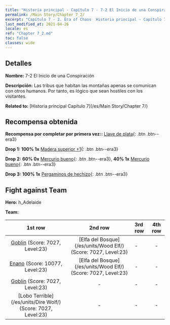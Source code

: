 ```yaml
---
title: "Historia principal - Capítulo 7 - 7-2 El Inicio de una Conspiración"
permalink: /Main Story/Chapter 7_2/
excerpt: "Capítulo 7 - 2. Era of Chaos  Historia principal - Capítulo 7_2. 7-2 El Inicio de una Conspiración"
last_modified_at: 2021-04-26
locale: es
ref: "Chapter 7_2.md"
toc: false
classes: wide
---
```


## Detalles

 **Nombre:** 7-2 El Inicio de una Conspiración

 **Descripción:** Las tribus que habitan las montañas apenas se comunican con otros humanos. Por tanto, es lógico que sean hostiles con los visitantes.

 **Related to:** [Historia principal Capítulo 7](/es/Main Story/Chapter 7/)

## Recompensa obtenida

 **Recompensa por completar por primera vez::** [Llave de plata](/ItemsES/con_693/){: .btn .btn--era3}

 **Drop 1:** **100% 1x** [Madera superior +1](/ItemsES/mat_20/){: .btn .btn--era3}

 **Drop 2:** **60% 0x** [Mercurio bueno](/ItemsES/mat_14/){: .btn .btn--era3}, **40% 1x** [Mercurio bueno](/ItemsES/mat_14/){: .btn .btn--era3}

 **Drop 3:** **100% 1x** [Pergaminos de hechizo](/ItemsES/con_694/){: .btn .btn--era3}


## Fight against Team
 **Hero:** h_Adelaide

 **Team:**


  | 1st row | 2nd row | 3rd row | 4th row |
  |:----:|:----:|:----|:----:|
  | [Goblin](/es/units/Goblin/) (Score: 7027, Level:23)  | [Elfa del Bosque](/es/units/Wood Elf/) (Score: 7027, Level:23)  | - | - |
  | [Enano](/es/units/Dwarf/) (Score: 10077, Level:23)  | [Elfa del Bosque](/es/units/Wood Elf/) (Score: 7027, Level:23)  | - | - |
  | [Goblin](/es/units/Goblin/) (Score: 7027, Level:23)  | - | - | - |
  | [Lobo Terrible](/es/units/Dire Wolf/) (Score: 7027, Level:23)  | - | - | - |


